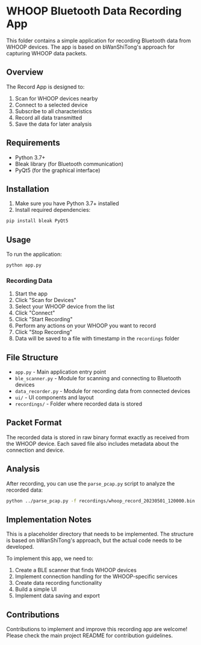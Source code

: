 # WHOOP Bluetooth Data Recording App

This folder contains a simple application for recording Bluetooth data from WHOOP devices. The app is based on bWanShiTong's approach for capturing WHOOP data packets.

## Overview

The Record App is designed to:
1. Scan for WHOOP devices nearby
2. Connect to a selected device
3. Subscribe to all characteristics
4. Record all data transmitted
5. Save the data for later analysis

## Requirements

- Python 3.7+
- Bleak library (for Bluetooth communication)
- PyQt5 (for the graphical interface)

## Installation

1. Make sure you have Python 3.7+ installed
2. Install required dependencies:
```bash
pip install bleak PyQt5
```

## Usage

To run the application:
```bash
python app.py
```

### Recording Data

1. Start the app
2. Click "Scan for Devices"
3. Select your WHOOP device from the list
4. Click "Connect"
5. Click "Start Recording"
6. Perform any actions on your WHOOP you want to record
7. Click "Stop Recording"
8. Data will be saved to a file with timestamp in the `recordings` folder

## File Structure

- `app.py` - Main application entry point
- `ble_scanner.py` - Module for scanning and connecting to Bluetooth devices
- `data_recorder.py` - Module for recording data from connected devices
- `ui/` - UI components and layout
- `recordings/` - Folder where recorded data is stored

## Packet Format

The recorded data is stored in raw binary format exactly as received from the WHOOP device. Each saved file also includes metadata about the connection and device.

## Analysis

After recording, you can use the `parse_pcap.py` script to analyze the recorded data:

```bash
python ../parse_pcap.py -f recordings/whoop_record_20230501_120000.bin
```

## Implementation Notes

This is a placeholder directory that needs to be implemented. The structure is based on bWanShiTong's approach, but the actual code needs to be developed.

To implement this app, we need to:

1. Create a BLE scanner that finds WHOOP devices
2. Implement connection handling for the WHOOP-specific services
3. Create data recording functionality
4. Build a simple UI
5. Implement data saving and export

## Contributions

Contributions to implement and improve this recording app are welcome! Please check the main project README for contribution guidelines.

